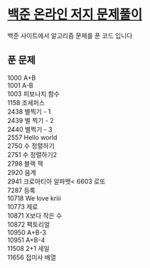 <a href="https://www.acmicpc.net/"><h1 style="color:blue">백준 온라인 저지 문제풀이</h1></a>
<p> 백준 사이트에서 알고리즘 문제를 푼 코드 입니다</p>


<h2>푼 문제</h3>
1000 A+B<br>
1001 A-B<br>
1003 피보나치 함수<br>
1158 조세퍼스<br>
2438 별찍기 - 1<br>
2439 별 찍기 - 2 <br>
2440 별찍기 - 3<br>
2557 Hello world<br>
2750 수 정렬하기<br>
2751 수 정렬하기2<br>
2798 블랙 잭<br>
2920 음계<br>
2941 크로아티아 알파벳<
6603 로또<br>
7287 등록<br>
10718 We love kriii<br>
10773 제로<br>
10871 X보다 작은 수<br>
10872 팩토리얼<br>
10950 A+B-3<br>
10951 A+B-4<br>
11508 2+1 세일<br>
11656 접미사 배열<br>


